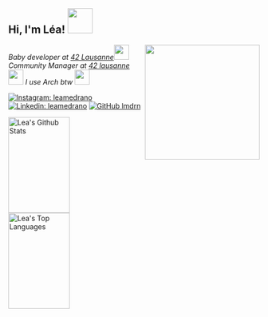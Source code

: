 <h2> Hi, I'm Léa! <img src="https://media.giphy.com/media/mGcNjsfWAjY5AEZNw6/giphy.gif" width="50"></h2>
<img align='right' src="https://media.giphy.com/media/ieyl9zmCjO4b4t6qoY/giphy.gif" width="230">
<p><em>Baby developer at <a href="https://42lausanne.ch">42 Lausanne</a><img src="https://media.giphy.com/media/fYSnHlufseco8Fh93Z/giphy.gif" width="30"></br>Community Manager at <a href="https://42lausanne.ch">42 lausanne</a><img src="https://media.giphy.com/media/WUlplcMpOCEmTGBtBW/giphy.gif" width="30"> 
I use Arch btw <img src="https://media.giphy.com/media/WUlplcMpOCEmTGBtBW/giphy.gif" width="30"> </em></p>


[![Instagram: leamedrano](https://img.shields.io/instagram/follow/leamedrano?style=social)](https://instagram.com/lea_medrano)
[![Linkedin: leamedrano](https://img.shields.io/badge/-leamedrano-blue?style=flat-square&logo=Linkedin&logoColor=white&link=https://www.linkedin.com/in/leamedrano/)](https://www.linkedin.com/in/leamedrano/)
[![GitHub lmdrn](https://img.shields.io/github/followers/lmdrn?label=follow&style=social)](https://github.com/lmdrn)
<div>
  <img alt="Lea's Github Stats" src="https://denvercoder1-github-readme-stats.vercel.app/api?username=lmdrn&show_icons=true&count_private=true&theme=tokyonight&border_color=7F3FBF&bg_color=0D1117&title_color=F85D7F&icon_color=F8D866" height="192px" width="49.5%"/>
  <img alt="Lea's Top Languages" src="https://denvercoder1-github-readme-stats.vercel.app/api/top-langs/?username=lmdrn&langs_count=8&layout=compact&theme=tokyonight&border_color=7F3FBF&bg_color=0D1117&title_color=F85D7F&icon_color=F8D866" height="192px" width="49.5%"/>
</div>
